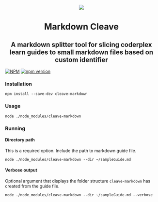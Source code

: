 <p align="center">
  <img src="https://i.imgur.com/GhH5qXWt.png"/> 
</p>
<h1 align="center">Markdown Cleave</h1>
<h2 align="center">A markdown splitter tool for slicing coderplex learn guides to small markdown files based on custom identifier
</h2>

[![NPM](https://nodei.co/npm/cleave-markdown.png?mini=true)](https://nodei.co/npm/cleave-markdown/) [![npm version](https://badge.fury.io/js/cleave-markdown.svg)](https://badge.fury.io/js/cleave-markdown)

### Installation

`npm install --save-dev cleave-markdown`

### Usage

`node ./node_modules/cleave-markdown`

### Running

#### Directory path

This is a required option. Include the path to markdown guide file.

`node ./node_modules/cleave-markdown --dir ~/sampleGuide.md`

#### Verbose output

Optional argument that displays the folder structure `cleave-markdown` has created from the guide file.

`node ./node_modules/cleave-markdown --dir ~/sampleGuide.md --verbose`
